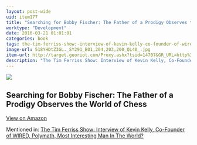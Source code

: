 ```yaml
---
layout: post-wide
uid: item177
title: "Searching for Bobby Fischer: The Father of a Prodigy Observes the World of Chess"
worktype: "Development"
date: 2016-03-21 01:01:01
categories: book
tags: the-tim-ferriss-show:-interview-of-kevin-kelly-co-founder-of-wired-polymath-most-interesting-man-in-the-world?
image-url: 518YHDtZ3GL._SY291_BO1,204,203,200_QL40_.jpg
item-url: http://target.georiot.com/Proxy.ashx?tsid=14707&GR_URL=http%3A%2F%2Fwww.amazon.com%2FSearching-Bobby-Fischer-Prodigy-Observes%2Fdp%2F0140230386%2F
description: "The Tim Ferriss Show: Interview of Kevin Kelly, Co-Founder of WIRED, Polymath, Most Interesting Man In The World?"
---
```

<a href="http://target.georiot.com/Proxy.ashx?tsid=14707&GR_URL=http%3A%2F%2Fwww.amazon.com%2FSearching-Bobby-Fischer-Prodigy-Observes%2Fdp%2F0140230386%2F" target="blank"><img src="../../../../img/thumbs/518YHDtZ3GL._SY291_BO1,204,203,200_QL40_.jpg" class="prod-img"></a>
<h2>Searching for Bobby Fischer: The Father of a Prodigy Observes the World of Chess</h2>
<p><a class="btn btn-primary" href="http://target.georiot.com/Proxy.ashx?tsid=14707&GR_URL=http%3A%2F%2Fwww.amazon.com%2FSearching-Bobby-Fischer-Prodigy-Observes%2Fdp%2F0140230386%2F" target="blank">View on Amazon</a><p>
<p>Mentioned in: <a href="http://fourhourworkweek.com/2014/08/29/kevin-kelly/" target="blank">The Tim Ferriss Show: Interview of Kevin Kelly, Co-Founder of WIRED, Polymath, Most Interesting Man In The World?</a></p>
